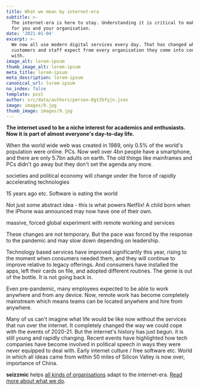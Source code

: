 ```yaml
---
title: What we mean by internet-era
subtitle: >-
  The internet-era is here to stay. Understanding it is critical to make it work
  for you and your organisation.
date: '2021-01-04'
excerpt: >-
  We now all use modern digital services every day. That has changed what
  customers and staff expect from every organisation they come into contact
  with.
image_alt: lorem-ipsum
thumb_image_alt: lorem-ipsum
meta_title: lorem-ipsum
meta_description: lorem-ipsum
canonical_url: lorem-ipsum
no_index: false
template: post
author: src/data/authors/person-8gt2bfyjn.json
image: images/9.jpg
thumb_image: images/9.jpg
---
```

**The internet used to be a niche interest for academics and enthusiasts. Now it is part of almost everyone's day-to-day life.**

When the world wide web was created in 1989, only 0.5% of the world's population were online. PCs. Now well over 4bn people have a smartphone, and there are only 5.7bn adults on earth. The old things like mainframes and PCs didn't go away but they don't set the agenda any more.

societies and political economy will change under the force of rapidly accelerating technologies

15 years ago etc. Software is eating the world

Not just some abstract idea - this is what powers Netflix! A child born when the iPhone was announced may now have one of their own.

massive, forced global experiment with remote working and services

These changes are not temporary. But the pace was forced by the response to the pandemic and may slow down depending on leadership.

Technology based services have improved significantly this year, rising to the moment when consumers needed them, and they will continue to improve relative to legacy offerings. And consumers have installed the apps, left their cards on file, and adopted different routines. The genie is out of the bottle. It is not going back in.

Even pre-pandemic, many employees expected to be able to work anywhere and from any device. Now, remote work has become completely mainstream which means teams can be located anywhere and hire from anywhere.

Many of us can't imagine what life would be like now without the services that run over the internet. It completely changed the way we could cope with the events of 2020-21. But the internet's history has just begun. it is still young and rapidly changing. Recent events have highlighted how tech companies have become involved in political speech in ways they were never equipped to deal with. Early internet culture / free software etc. World in which all ideas came from within 50 miles of Silicon Valley is now over, importance of China.

**seizzmic** helps [all kinds of organisations](https://) adapt to the internet-era. [Read more about what we do]().

